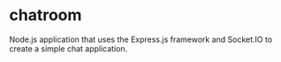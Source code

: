 # chatroom
Node.js application that uses the Express.js framework and  Socket.IO to create a simple chat application.
